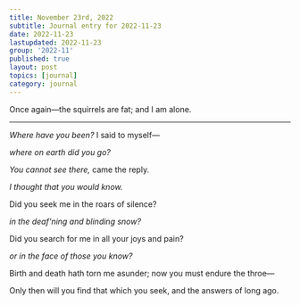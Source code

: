 ```yaml
---
title: November 23rd, 2022
subtitle: Journal entry for 2022-11-23
date: 2022-11-23
lastupdated: 2022-11-23
group: '2022-11'
published: true
layout: post
topics: [journal]
category: journal
---
```


Once again—the squirrels are fat; and I am alone.

--- 

*Where have you been?* I said to myself—

*where on earth did you go?*

*You cannot see there,* came the reply. 

*I thought that you would know.*

Did you seek me in the roars of silence? 

*in the deaf'ning and blinding snow?*

Did you search for me in all your joys and pain? 

*or in the face of those you know?*

Birth and death hath torn me asunder; now you must endure the throe—

Only then will you find that which you seek, and the answers of long ago.

